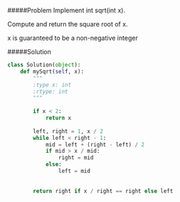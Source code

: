 #####Problem
Implement int sqrt(int x).

Compute and return the square root of x.

x is guaranteed to be a non-negative integer

#####Solution
```python
class Solution(object):
    def mySqrt(self, x):
        """
        :type x: int
        :rtype: int
        """
        
        if x < 2:
            return x
        
        left, right = 1, x / 2
        while left < right - 1:
            mid = left + (right - left) / 2
            if mid > x / mid:
                right = mid
            else:
                left = mid
        
        
        return right if x / right == right else left
```